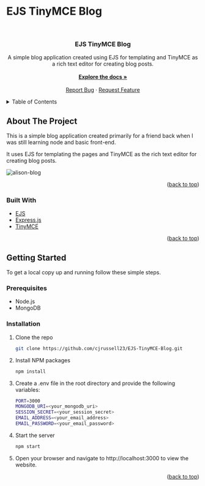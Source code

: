 # EJS TinyMCE Blog

<a name="readme-top"></a>

<br />
<div align="center">

  <h3 align="center">EJS TinyMCE Blog</h3>

  <p align="center">
    A simple blog application created using EJS for templating and TinyMCE as a rich text editor for creating blog posts.
    <br />
    <br />
    <a href="https://github.com/cjrussell23/EJS-TinyMCE-Blog"><strong>Explore the docs »</strong></a>
    <br />
    <br />
    <a href="https://github.com/cjrussell23/EJS-TinyMCE-Blog/issues">Report Bug</a>
    ·
    <a href="https://github.com/cjrussell23/EJS-TinyMCE-Blog/issues">Request Feature</a>
  </p>
</div>

<details>
  <summary>Table of Contents</summary>
  <ol>
    <li>
      <a href="#about-the-project">About The Project</a>
      <ul>
        <li><a href="#built-with">Built With</a></li>
      </ul>
    </li>
    <li>
      <a href="#getting-started">Getting Started</a>
      <ul>
        <li><a href="#prerequisites">Prerequisites</a></li>
        <li><a href="#installation">Installation</a></li>
      </ul>
    </li>
  </ol>
</details>

## About The Project

This is a simple blog application created primarily for a friend back when I was still learning node and basic front-end.

It uses EJS for templating the pages and TinyMCE as the rich text editor for creating blog posts.

![alison-blog](https://github.com/cjrussell23/EJS-TinyMCE-Blog/assets/81775200/dd159c89-b334-4877-a3a9-a4525b43844f)

<p align="right">(<a href="#readme-top">back to top</a>)</p>

### Built With

- [EJS](https://ejs.co/)
- [Express.js](https://expressjs.com/)
- [TinyMCE](https://www.tiny.cloud/)

<p align="right">(<a href="#readme-top">back to top</a>)</p>

## Getting Started

To get a local copy up and running follow these simple steps.

### Prerequisites

- Node.js
- MongoDB

### Installation

1. Clone the repo
   ```sh
   git clone https://github.com/cjrussell23/EJS-TinyMCE-Blog.git
   ```
2. Install NPM packages
   ```sh
   npm install
   ```
3. Create a .env file in the root directory and provide the following variables:
   ```sh
   PORT=3000
   MONGODB_URI=<your_mongodb_uri>
   SESSION_SECRET=<your_session_secret>
   EMAIL_ADDRESS=<your_email_address>
   EMAIL_PASSWORD=<your_email_password>
   ```
4. Start the server
   ```sh
   npm start
   ```
5. Open your browser and navigate to http://localhost:3000 to view the website.

<p align="right">(<a href="#readme-top">back to top</a>)</p>

